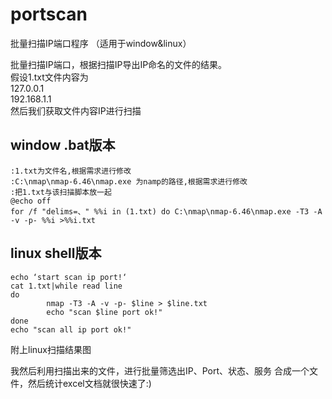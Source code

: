 # portscan
批量扫描IP端口程序 （适用于window&amp;linux）


批量扫描IP端口，根据扫描IP导出IP命名的文件的结果。  
假设1.txt文件内容为  
127.0.0.1  
192.168.1.1  
然后我们获取文件内容IP进行扫描  

## window .bat版本  
```
:1.txt为文件名,根据需求进行修改
:C:\nmap\nmap-6.46\nmap.exe 为namp的路径,根据需求进行修改
:把1.txt与该扫描脚本放一起
@echo off
for /f "delims=、" %%i in (1.txt) do C:\nmap\nmap-6.46\nmap.exe -T3 -A
-v -p- %%i >%%i.txt
```  

## linux shell版本  

```  
echo ‘start scan ip port!‘
cat 1.txt|while read line
do
        nmap -T3 -A -v -p- $line > $line.txt
        echo "scan $line port ok!"
done
echo "scan all ip port ok!"
```  
附上linux扫描结果图  

我然后利用扫描出来的文件，进行批量筛选出IP、Port、状态、服务 合成一个文件，然后统计excel文档就很快速了:)  
